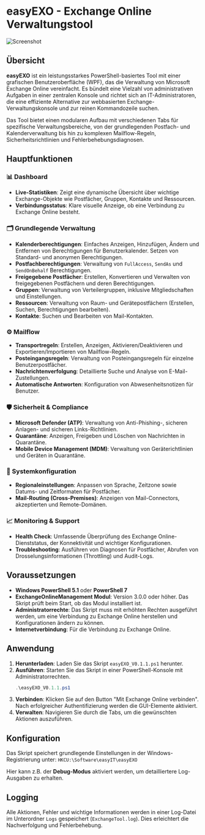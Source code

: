 # easyEXO - Exchange Online Verwaltungstool

![Screenshot](https://github.com/PS-easyIT/easyEXO/blob/main/%23%20Screenshots/easyEXO-V0.0.12_Dashboard.jpg)

## Übersicht

**easyEXO** ist ein leistungsstarkes PowerShell-basiertes Tool mit einer grafischen Benutzeroberfläche (WPF), das die Verwaltung von Microsoft Exchange Online vereinfacht. Es bündelt eine Vielzahl von administrativen Aufgaben in einer zentralen Konsole und richtet sich an IT-Administratoren, die eine effiziente Alternative zur webbasierten Exchange-Verwaltungskonsole und zur reinen Kommandozeile suchen.

Das Tool bietet einen modularen Aufbau mit verschiedenen Tabs für spezifische Verwaltungsbereiche, von der grundlegenden Postfach- und Kalenderverwaltung bis hin zu komplexen Mailflow-Regeln, Sicherheitsrichtlinien und Fehlerbehebungsdiagnosen.

## Hauptfunktionen

### 📊 Dashboard
- **Live-Statistiken**: Zeigt eine dynamische Übersicht über wichtige Exchange-Objekte wie Postfächer, Gruppen, Kontakte und Ressourcen.
- **Verbindungsstatus**: Klare visuelle Anzeige, ob eine Verbindung zu Exchange Online besteht.

### 🗂️ Grundlegende Verwaltung
- **Kalenderberechtigungen**: Einfaches Anzeigen, Hinzufügen, Ändern und Entfernen von Berechtigungen für Benutzerkalender. Setzen von Standard- und anonymen Berechtigungen.
- **Postfachberechtigungen**: Verwaltung von `FullAccess`, `SendAs` und `SendOnBehalf` Berechtigungen.
- **Freigegebene Postfächer**: Erstellen, Konvertieren und Verwalten von freigegebenen Postfächern und deren Berechtigungen.
- **Gruppen**: Verwaltung von Verteilergruppen, inklusive Mitgliedschaften und Einstellungen.
- **Ressourcen**: Verwaltung von Raum- und Gerätepostfächern (Erstellen, Suchen, Berechtigungen bearbeiten).
- **Kontakte**: Suchen und Bearbeiten von Mail-Kontakten.

### ⚙️ Mailflow
- **Transportregeln**: Erstellen, Anzeigen, Aktivieren/Deaktivieren und Exportieren/Importieren von Mailflow-Regeln.
- **Posteingangsregeln**: Verwaltung von Posteingangsregeln für einzelne Benutzerpostfächer.
- **Nachrichtenverfolgung**: Detaillierte Suche und Analyse von E-Mail-Zustellungen.
- **Automatische Antworten**: Konfiguration von Abwesenheitsnotizen für Benutzer.

### 🛡️ Sicherheit & Compliance
- **Microsoft Defender (ATP)**: Verwaltung von Anti-Phishing-, sicheren Anlagen- und sicheren Links-Richtlinien.
- **Quarantäne**: Anzeigen, Freigeben und Löschen von Nachrichten in Quarantäne.
- **Mobile Device Management (MDM)**: Verwaltung von Geräterichtlinien und Geräten in Quarantäne.

### 🔧 Systemkonfiguration
- **Regionaleinstellungen**: Anpassen von Sprache, Zeitzone sowie Datums- und Zeitformaten für Postfächer.
- **Mail-Routing (Cross-Premises)**: Anzeigen von Mail-Connectors, akzeptierten und Remote-Domänen.

### 📈 Monitoring & Support
- **Health Check**: Umfassende Überprüfung des Exchange Online-Dienststatus, der Konnektivität und wichtiger Konfigurationen.
- **Troubleshooting**: Ausführen von Diagnosen für Postfächer, Abrufen von Drosselungsinformationen (Throttling) und Audit-Logs.

## Voraussetzungen

- **Windows PowerShell 5.1** oder **PowerShell 7**
- **ExchangeOnlineManagement Modul**: Version 3.0.0 oder höher. Das Skript prüft beim Start, ob das Modul installiert ist.
- **Administratorrechte**: Das Skript muss mit erhöhten Rechten ausgeführt werden, um eine Verbindung zu Exchange Online herstellen und Konfigurationen ändern zu können.
- **Internetverbindung**: Für die Verbindung zu Exchange Online.

## Anwendung

1.  **Herunterladen**: Laden Sie das Skript `easyEXO_V0.1.1.ps1` herunter.
2.  **Ausführen**: Starten Sie das Skript in einer PowerShell-Konsole mit Administratorrechten.
    ```powershell
    .\easyEXO_V0.1.1.ps1
    ```
3.  **Verbinden**: Klicken Sie auf den Button "Mit Exchange Online verbinden". Nach erfolgreicher Authentifizierung werden die GUI-Elemente aktiviert.
4.  **Verwalten**: Navigieren Sie durch die Tabs, um die gewünschten Aktionen auszuführen.

## Konfiguration

Das Skript speichert grundlegende Einstellungen in der Windows-Registrierung unter:
`HKCU:\Software\easyIT\easyEXO`

Hier kann z.B. der **Debug-Modus** aktiviert werden, um detailliertere Log-Ausgaben zu erhalten.

## Logging

Alle Aktionen, Fehler und wichtige Informationen werden in einer Log-Datei im Unterordner `Logs` gespeichert (`ExchangeTool.log`). Dies erleichtert die Nachverfolgung und Fehlerbehebung.

